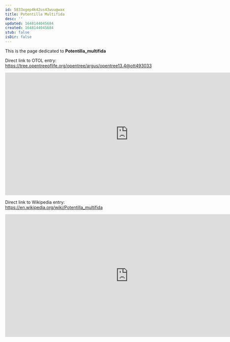```yaml
---
id: 5833xgep4k42us43wuugwax
title: Potentilla Multifida
desc: ''
updated: 1648144045684
created: 1648144045684
stub: false
isDir: false
---
```

This is the page dedicated to **Potentilla_multifida**


Direct link to OTOL entry: https://tree.opentreeoflife.org/opentree/argus/opentree13.4@ott493033



<html>
    <body>
    <iframe src="https://tree.opentreeoflife.org/opentree/argus/opentree13.4@ott493033"
    width="800" height="400" frameborder="0" allowfullscreen> </iframe>
    </body>
</html>
    


Direct link to Wikipedia entry: https://en.wikipedia.org/wiki/Potentilla_multifida



<html>
    <body>
    <iframe src="https://en.wikipedia.org/wiki/Potentilla_multifida"
    width="800" height="400" frameborder="0" allowfullscreen> </iframe>
    </body>
</html>
    
